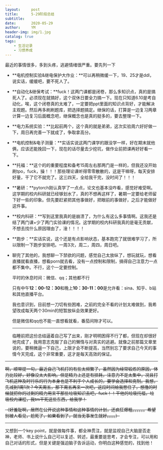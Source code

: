 ```yaml
---
layout:     post
title:      5-29阶段总结
subtitle:   
date:       2020-05-29
author:     YM
header-img: img/1.jpg
catalog: true
tags:
    - 生活记录
    - 习惯养成
---
```


最近的事情很多，多到头疼，逃避情绪很严重。要先列一下

- **电机控制实验&继电保护大作业：**可以再稍微缓一下，19、25才是ddl，说实话，缓缓吧，要不死人了。

- **自动化&继保考试：**fuck！这两门课都是闭卷，那么多知识点，真的是搞死人了。必须现在就搞好，这个双休日要全力搞一下。现在只知道6.10是考自动化，唉，这个闭卷真的太难了，一定要把ppt里面的知识点背好，才能解决主观题。然后再多刷刷题库，把选择题搞定。继保的话，打算是一边复习两章计算一边复习后面概念吧，继保概念也是真的挺多的，要去整理一下。

- **电力系统实验：**比起前两个，这个真的就是弟弟，这次实验周六好好做一下，周日再完善一下就成了，争取拿高分。

- **电机控制&电子测量：**实话实说这两门课学的跟没学一样，好在期末就他俩，应该还能挽回一下，现在的话尽量去少挖坑，做作业前把课再好好看一下。

- **托福：**这个的的重要程度和备考15周左右那两门是一样的，但我还没开始刷tpo，fuck，操！！！那些理论课听得零零散散的，这是干嘛呀，每天安排好量，干了它不就完了。这三四天，全给我干完，没时间了！！！

- **暑研：**pytorch刚认真学了一点点，论文也基本没咋看，感觉好难受啊。这学期的校内科研就已经够划水了，真的不想再这样了，暑期一定要给老师留下好一些的印象。但先要赶紧把其他事做好，把眼前的事做好，之后才能做好这件事。

- **校内科研：**写到这里我真的是崩溃了，为什么有这么多事情啊。这我还是结了两门课+少了两门实验课的情况。这学期的校内科研我真的是毫无贡献，不想去找什么原因理由了，淦！！！！

- **跑步：**实话实说，这个还是有点影响状态，基本跑完了就很难学习了，所以限制一下跑步安排吧。一周3次，周二，周四，周日吧。

- 聊完了其他的，我想聊一下禁欲的问题，感觉自己太放纵了，想玩就玩，想看直播就看直播，想看porn就去看，没有一点控制和限制，搞得自己注意力一点都不集中。不行，这个一定要控制。

  平时的休息时间：微信、qq；其他都不行

  只有中午**12：00-12：30**和晚上**10：30-11：00**是允许看：sina、知乎、b站和其他直播平台。

  我也意识到，目前想一刀切有些困难，之前的完全不看的计划太难做到，我希望改成每天两个30min的短暂放纵会效果更好。

  但是微信和qq也不能一直想看就看，番茄间隙才可以。

  ------

  临睡前把这份总结逼着自己写了出来，刚才明明困得不行了都，但现在却很好地完成了，我用意志克服了自己的懒惰与对真实的逃避。就像之前那篇文章里说的，要稍微逼一下自己，上限才会不断提高，当然别忘了要求自己今天的事情今天完成，这个非常重要，这才是每天高效的保证。

  

------

~~啊，顺带提一句，最近自己飞机打的有些太频繁了，虽然因为经常锻炼的原因，体力比较好，好像没太大影响。但是精力上还是有损耗，注意力不是太集中，况且打飞机这种及时行乐的行为本身也是不利于个人成长的，要学会选择和克制。我想，先减到1周1次？今天周五，那下周五再来一次吧，这段时间给我憋住了，想撸的时候就把你的过剩的精力用来干那些垃圾知识去吧，fuck！！干他的垃圾托福，垃圾校内课程，我tm干死这些东西，给我学！~~

~~（好羞耻啊，居然在公开说这种事情和这种事情的计划，还疯狂爆粗。。。。。。希望别被人看见，尬死了，如果看到了，就当无事发生就好。。。。）~~

------

又想到一个key point，就是做每件事，都全神贯注，就是监视自己大脑是否走神，老师、书上说什么自己可以复述、转述，最重要是思考，才会专注，可以用和自己对话的形式，但是关键是强迫脑子告诉运动，你明白这种感觉的，找到他！

